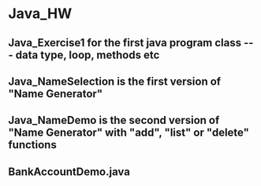 # Java_HW
## Java_Exercise1 for the first java program class --- data type, loop, methods etc

## Java_NameSelection is the first version of "Name Generator"

## Java_NameDemo is the second version of "Name Generator" with "add", "list" or "delete" functions

## BankAccountDemo.java 
